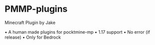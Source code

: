 # PMMP-plugins
Minecraft Plugin by Jake

• A human made plugins for pocktmine-mp
• 1.17 support
• No error (if release)
• Only for Bedrock

